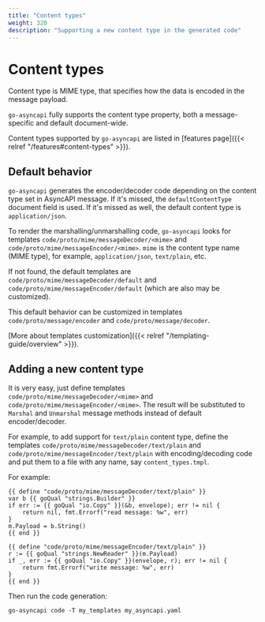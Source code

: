 ```yaml
---
title: "Content types"
weight: 320
description: "Supporting a new content type in the generated code"
---
```


# Content types

Content type is MIME type, that specifies how the data is encoded in the message payload. 

`go-asyncapi` fully supports the content type property, both a message-specific and default document-wide.

Content types supported by `go-asyncapi` are listed in [features page]({{< relref "/features#content-types" >}}).

## Default behavior

`go-asyncapi` generates the encoder/decoder code depending on the content type set in AsyncAPI message. If it's missed, 
the `defaultContentType` document field is used. If it's missed as well, the default content type is `application/json`.

To render the marshalling/unmarshalling code, `go-asyncapi` looks for templates `code/proto/mime/messageDecoder/<mime>`
and `code/proto/mime/messageEncoder/<mime>`. `mime` is the content type name (MIME type),
for example, `application/json`, `text/plain`, etc.

If not found, the default templates are `code/proto/mime/messageDecoder/default` and 
`code/proto/mime/messageEncoder/default` (which are also may be customized).

This default behavior can be customized in templates `code/proto/message/encoder` and `code/proto/message/decoder`.

[More about templates customization]({{< relref "/templating-guide/overview" >}}).

## Adding a new content type

It is very easy, just define templates `code/proto/mime/messageDecoder/<mime>` and `code/proto/mime/messageEncoder/<mime>`.
The result will be substituted to `Marshal` and `Unmarshal` message methods instead of default encoder/decoder.

For example, to add support for `text/plain` content type, define the templates `code/proto/mime/messageDecoder/text/plain`
and `code/proto/mime/messageEncoder/text/plain` with encoding/decoding code and put them to a file with any name, 
say `content_types.tmpl`.

For example:

```gotemplate
{{ define "code/proto/mime/messageDecoder/text/plain" }}
var b {{ goQual "strings.Builder" }}
if err := {{ goQual "io.Copy" }}(&b, envelope); err != nil {
    return nil, fmt.Errorf("read message: %w", err)
}
m.Payload = b.String()
{{ end }}

{{ define "code/proto/mime/messageEncoder/text/plain" }}
r := {{ goQual "strings.NewReader" }}(m.Payload)
if _, err := {{ goQual "io.Copy" }}(envelope, r); err != nil {
    return fmt.Errorf("write message: %w", err)
}
{{ end }}
```

Then run the code generation:

```shell
go-asyncapi code -T my_templates my_asyncapi.yaml
```
